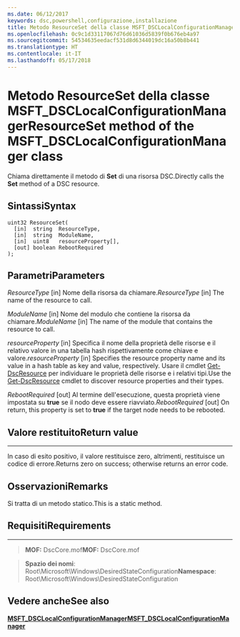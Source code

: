 ```yaml
---
ms.date: 06/12/2017
keywords: dsc,powershell,configurazione,installazione
title: Metodo ResourceSet della classe MSFT_DSCLocalConfigurationManager
ms.openlocfilehash: 0c9c1d33117067d76d61036d5839f0b676eb4a97
ms.sourcegitcommit: 54534635eedacf531d8d6344019dc16a50b8b441
ms.translationtype: HT
ms.contentlocale: it-IT
ms.lasthandoff: 05/17/2018
---
```

# <a name="resourceset-method-of-the-msftdsclocalconfigurationmanager-class"></a><span data-ttu-id="f5053-103">Metodo ResourceSet della classe MSFT_DSCLocalConfigurationManager</span><span class="sxs-lookup"><span data-stu-id="f5053-103">ResourceSet method of the MSFT_DSCLocalConfigurationManager class</span></span>

<span data-ttu-id="f5053-104">Chiama direttamente il metodo di **Set** di una risorsa DSC.</span><span class="sxs-lookup"><span data-stu-id="f5053-104">Directly calls the **Set** method of a DSC resource.</span></span>

<a name="syntax"></a><span data-ttu-id="f5053-105">Sintassi</span><span class="sxs-lookup"><span data-stu-id="f5053-105">Syntax</span></span>
------

```mof
uint32 ResourceSet(
  [in]  string  ResourceType,
  [in]  string  ModuleName,
  [in]  uint8   resourceProperty[],
  [out] boolean RebootRequired
);
```

<a name="parameters"></a><span data-ttu-id="f5053-106">Parametri</span><span class="sxs-lookup"><span data-stu-id="f5053-106">Parameters</span></span>
----------

<span data-ttu-id="f5053-107">*ResourceType* \[in\] Nome della risorsa da chiamare.</span><span class="sxs-lookup"><span data-stu-id="f5053-107">*ResourceType* \[in\] The name of the resource to call.</span></span>

<span data-ttu-id="f5053-108">*ModuleName* \[in\] Nome del modulo che contiene la risorsa da chiamare.</span><span class="sxs-lookup"><span data-stu-id="f5053-108">*ModuleName* \[in\] The name of the module that contains the resource to call.</span></span>

<span data-ttu-id="f5053-109">*resourceProperty* \[in\] Specifica il nome della proprietà delle risorse e il relativo valore in una tabella hash rispettivamente come chiave e valore.</span><span class="sxs-lookup"><span data-stu-id="f5053-109">*resourceProperty* \[in\] Specifies the resource property name and its value in a hash table as key and value, respectively.</span></span> <span data-ttu-id="f5053-110">Usare il cmdlet [Get-DscResource](https://technet.microsoft.com/library/dn521625.aspx) per individuare le proprietà delle risorse e i relativi tipi.</span><span class="sxs-lookup"><span data-stu-id="f5053-110">Use the [Get-DscResource](https://technet.microsoft.com/library/dn521625.aspx) cmdlet to discover resource properties and their types.</span></span>

<span data-ttu-id="f5053-111">*RebootRequired* \[out\] Al termine dell'esecuzione, questa proprietà viene impostata su **true** se il nodo deve essere riavviato.</span><span class="sxs-lookup"><span data-stu-id="f5053-111">*RebootRequired* \[out\] On return, this property is set to **true** if the target node needs to be rebooted.</span></span>

## <a name="return-value"></a><span data-ttu-id="f5053-112">Valore restituito</span><span class="sxs-lookup"><span data-stu-id="f5053-112">Return value</span></span>
------------

<span data-ttu-id="f5053-113">In caso di esito positivo, il valore restituisce zero, altrimenti, restituisce un codice di errore.</span><span class="sxs-lookup"><span data-stu-id="f5053-113">Returns zero on success; otherwise returns an error code.</span></span>

## <a name="remarks"></a><span data-ttu-id="f5053-114">Osservazioni</span><span class="sxs-lookup"><span data-stu-id="f5053-114">Remarks</span></span>

<span data-ttu-id="f5053-115">Si tratta di un metodo statico.</span><span class="sxs-lookup"><span data-stu-id="f5053-115">This is a static method.</span></span>

## <a name="requirements"></a><span data-ttu-id="f5053-116">Requisiti</span><span class="sxs-lookup"><span data-stu-id="f5053-116">Requirements</span></span>
------------
><span data-ttu-id="f5053-117">**MOF:** DscCore.mof</span><span class="sxs-lookup"><span data-stu-id="f5053-117">**MOF:** DscCore.mof</span></span>

><span data-ttu-id="f5053-118">**Spazio dei nomi**: Root\Microsoft\Windows\DesiredStateConfiguration</span><span class="sxs-lookup"><span data-stu-id="f5053-118">**Namespace**: Root\Microsoft\Windows\DesiredStateConfiguration</span></span>


## <a name="see-also"></a><span data-ttu-id="f5053-119">Vedere anche</span><span class="sxs-lookup"><span data-stu-id="f5053-119">See also</span></span>


[<span data-ttu-id="f5053-120">**MSFT_DSCLocalConfigurationManager**</span><span class="sxs-lookup"><span data-stu-id="f5053-120">**MSFT_DSCLocalConfigurationManager**</span></span>](msft-dsclocalconfigurationmanager.md)